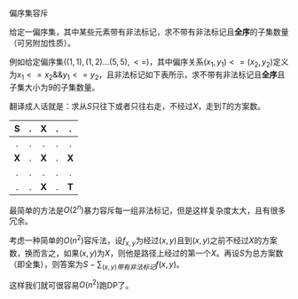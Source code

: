 偏序集容斥

给定一偏序集，其中某些元素带有非法标记，求不带有非法标记且**全序**的子集数量（可另附加性质）。

例如给定偏序集$( {(1,1),(1,2)...(5,5)},<=)$，其中偏序关系$(x_1,y_1)<=(x_2,y_2)$定义为$x_1<=x_2 \&\&y_1<=y_2$，且非法标记如下表所示，求不带有非法标记且**全序**且子集大小为9的子集数量。

翻译成人话就是：求从$S$只往下或者只往右走，不经过$X$，走到$T$的方案数。

| **S** |  .   | **X** |  .   |   .   |
| :---: | :--: | :---: | :--: | :---: |
|   .   |  .   |   .   |  .   |   .   |
| **X** |  .   | **X** |  .   | **X** |
|   .   |  .   |   .   |  .   |   .   |
|   .   |  .   | **X** |  .   | **T** |

最简单的方法是$O(2^n)$暴力容斥每一组非法标记，但是这样复杂度太大，且有很多冗余。

考虑一种简单的$O(n^2)$容斥法，设$f_{x,y}$为经过$(x,y)$且到$(x,y)$之前不经过$X$的方案数，换而言之，如果$(x,y)$为$X$，则他是路径上经过的第一个$X$。再设$S$为总方案数（即全集），则答案为$S-\sum_{(x,y)带有非法标记}f(x,y)$。

这样我们就可很容易$O(n^2)$跑DP了。

